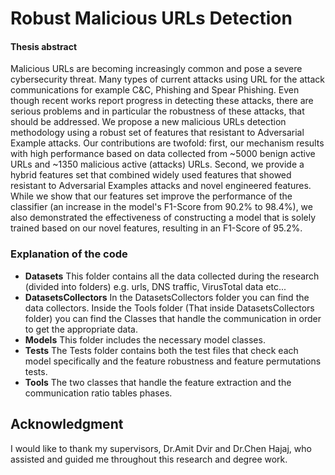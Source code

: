 # Robust Malicious URLs Detection

#### Thesis abstract
Malicious URLs are becoming increasingly common and pose a severe cybersecurity threat. Many types of current attacks using URL for the attack communications for example C&C, Phishing and Spear Phishing. Even though recent works report progress in detecting these attacks, there are serious problems and in particular the robustness of these attacks, that should be addressed. We propose a new  malicious URLs detection methodology using a robust set of features that resistant to Adversarial Example attacks. Our contributions are twofold: first, our mechanism results with high performance based on data collected from ~5000 benign active URLs and ~1350 malicious active (attacks) URLs. Second, we provide a hybrid features set that combined widely used features that showed resistant to Adversarial Examples attacks and novel engineered features. While we show that our features set improve the performance of the classifier (an increase in the model's F1-Score from 90.2% to 98.4%), we also demonstrated the effectiveness of constructing a model that is solely trained based on our novel features, resulting in an F1-Score of 95.2%.


### Explanation of the code
- **Datasets**
	This folder contains all the data collected during the research (divided into folders) e.g. urls, DNS traffic, VirusTotal data etc...
- **DatasetsCollectors**
	In the DatasetsCollectors folder you can find the data collectors.
	Inside the Tools folder (That inside DatasetsCollectors folder) you can find the Classes that handle the communication in order to get the appropriate data.
- **Models**
	This folder includes the necessary model classes.
- **Tests**
	The Tests folder contains both the test files that check each model specifically and the feature robustness and feature permutations tests.
- **Tools**
	The two classes that handle the feature extraction and the communication ratio tables phases.



## Acknowledgment
I would like to thank my supervisors, Dr.Amit Dvir and Dr.Chen Hajaj, who assisted and guided me throughout this research and degree work.

